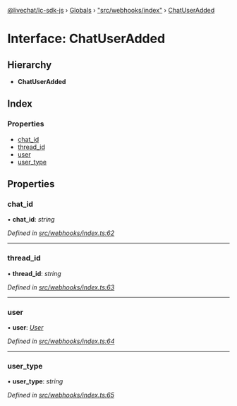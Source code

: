 [@livechat/lc-sdk-js](../README.md) › [Globals](../globals.md) › ["src/webhooks/index"](../modules/_src_webhooks_index_.md) › [ChatUserAdded](_src_webhooks_index_.chatuseradded.md)

# Interface: ChatUserAdded

## Hierarchy

* **ChatUserAdded**

## Index

### Properties

* [chat_id](_src_webhooks_index_.chatuseradded.md#chat_id)
* [thread_id](_src_webhooks_index_.chatuseradded.md#thread_id)
* [user](_src_webhooks_index_.chatuseradded.md#user)
* [user_type](_src_webhooks_index_.chatuseradded.md#user_type)

## Properties

###  chat_id

• **chat_id**: *string*

*Defined in [src/webhooks/index.ts:62](https://github.com/livechat/lc-sdk-js/blob/e25bbbb/src/webhooks/index.ts#L62)*

___

###  thread_id

• **thread_id**: *string*

*Defined in [src/webhooks/index.ts:63](https://github.com/livechat/lc-sdk-js/blob/e25bbbb/src/webhooks/index.ts#L63)*

___

###  user

• **user**: *[User](../modules/_src_objects_index_.md#user)*

*Defined in [src/webhooks/index.ts:64](https://github.com/livechat/lc-sdk-js/blob/e25bbbb/src/webhooks/index.ts#L64)*

___

###  user_type

• **user_type**: *string*

*Defined in [src/webhooks/index.ts:65](https://github.com/livechat/lc-sdk-js/blob/e25bbbb/src/webhooks/index.ts#L65)*
